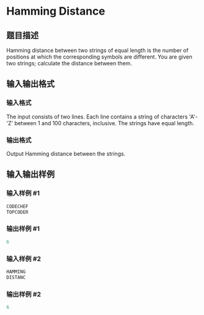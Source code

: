 # Hamming Distance

## 题目描述

Hamming distance between two strings of equal length is the number of positions at which the corresponding symbols are different. You are given two strings; calculate the distance between them.

## 输入输出格式

### 输入格式

The input consists of two lines. Each line contains a string of characters 'A'-'Z' between 1 and 100 characters, inclusive. The strings have equal length.

### 输出格式

Output Hamming distance between the strings.

## 输入输出样例

### 输入样例 #1

```cpp
CODECHEF
TOPCODER

```
### 输出样例 #1

```cpp
6

```
### 输入样例 #2

```cpp
HAMMING
DISTANC

```
### 输出样例 #2

```cpp
6

```
